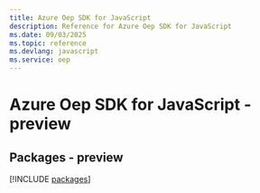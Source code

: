 ```yaml
---
title: Azure Oep SDK for JavaScript
description: Reference for Azure Oep SDK for JavaScript
ms.date: 09/03/2025
ms.topic: reference
ms.devlang: javascript
ms.service: oep
---
```

# Azure Oep SDK for JavaScript - preview
## Packages - preview
[!INCLUDE [packages](oep-index.md)]